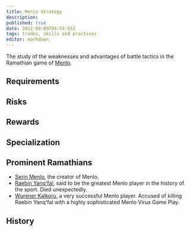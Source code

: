 ```yaml
---
title: Menlo Strategy
description:
published: true
date: 2012-08-09T04:55:55Z
tags: trades, skills and practises
editor: markdown
---
```


The study of the weaknesses and advantages of battle tactics in the Ramathian game of [Menlo](/entertainment/menlo).

## Requirements

## Risks

## Rewards

## Specialization

## Prominent Ramathians

- [Serin Menlo](/characters/serin-menlo), the creator of Menlo.
- [Raebin Yanq'fal](/characters/raebin-yanqfal), said to be the greatest Menlo player in the history of the sport. Died unexpectedly.
- [Wurener Kalkoru](/characters/wurener-kalkoru), a very successful Menlo player. Accused of killing Raebin Yanq'fal with a highly sophisticated Menlo Virus Game Play.

## History
